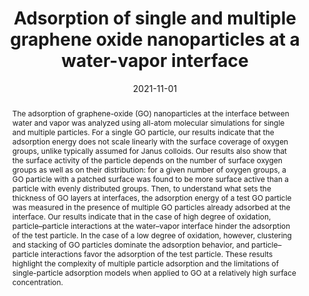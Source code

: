 ---
title: "Adsorption of single and multiple graphene oxide nanoparticles at a water-vapor interface"
date: 2021-11-01
publishDate: 2021-11-01
authors: ["**Simon Gravelle**", "Lorenzo Botto"]
publication_types: ["2"]
abstract: "The adsorption of graphene-oxide (GO) nanoparticles at the interface between water and vapor was analyzed using all-atom molecular simulations for single and multiple particles. For a single GO particle, our results indicate that the adsorption energy does not scale linearly with the surface coverage of oxygen groups, unlike typically assumed for Janus colloids. Our results also show that the surface activity of the particle depends on the number of surface oxygen groups as well as on their distribution: for a given number of oxygen groups, a GO particle with a patched surface was found to be more surface active than a particle with evenly distributed groups. Then, to understand what sets the thickness of GO layers at interfaces, the adsorption energy of a test GO particle was measured in the presence of multiple GO particles already adsorbed at the interface. Our results indicate that in the case of high degree of oxidation, particle–particle interactions at the water–vapor interface hinder the adsorption of the test particle. In the case of a low degree of oxidation, however, clustering and stacking of GO particles dominate the adsorption behavior, and particle–particle interactions favor the adsorption of the test particle. These results highlight the complexity of multiple particle adsorption and the limitations of single-particle adsorption models when applied to GO at a relatively high surface concentration."
featured: true
publication: "Langmuir, 37, 45"
links:
  - icon_pack: fas
    icon: scroll
    name: Link
    url: 'https://doi.org/10.1021/acs.langmuir.1c01902'
  - icon_pack: fab
    icon: github
    name: GO particles generator
    url: 'https://github.com/simongravelle/graphene-oxide-at-water-interface'
  - icon_pack: fab
    icon: github
    name: Input files
    url: 'https://github.com/simongravelle/lammps-input-files'
  - icon_pack: fab
    icon: github
    name: Bank of GO particles
    url: 'https://github.com/simongravelle/bank-graphene-oxide-nanoparticle'

---